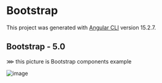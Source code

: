 # Bootstrap

This project was generated with [Angular CLI](https://github.com/angular/angular-cli) version 15.2.7.

## Bootstrap  - 5.0

 ⋙  this picture is  Bootstrap components example

![image](https://github.com/DHRUV0021/Bootstrap-5.0/assets/88469525/99682b5c-f0bb-4448-9f1b-d69eeca8b8b1)

